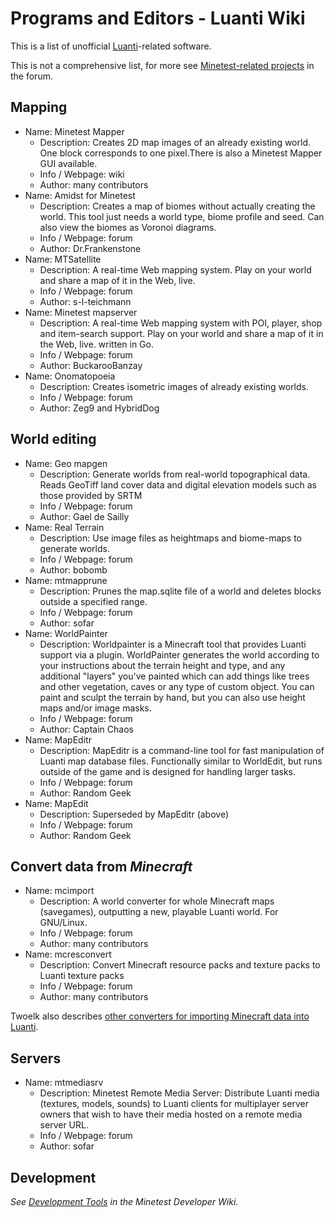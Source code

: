 # Programs and Editors - Luanti Wiki


This is a list of unofficial [Luanti](https://wiki.luanti.org/Luanti "Luanti")\-related software.

This is not a comprehensive list, for more see [Minetest-related projects](https://forum.minetest.net/viewforum.php?f=14) in the forum.

Mapping
-------



* Name:  Minetest Mapper
  * Description: Creates 2D map images of an already existing world. One block corresponds to one pixel.There is also a Minetest Mapper GUI available.
  * Info / Webpage: wiki
  * Author: many contributors
* Name:  Amidst for Minetest
  * Description: Creates a map of biomes without actually creating the world. This tool just needs a world type, biome profile and seed. Can also view the biomes as Voronoi diagrams.
  * Info / Webpage: forum
  * Author: Dr.Frankenstone
* Name: MTSatellite
  * Description: A real-time Web mapping system. Play on your world and share a map of it in the Web, live.
  * Info / Webpage: forum
  * Author: s-l-teichmann
* Name: Minetest mapserver
  * Description: A real-time Web mapping system with POI, player, shop and item-search support. Play on your world and share a map of it in the Web, live. written in Go.
  * Info / Webpage: forum
  * Author: BuckarooBanzay
* Name: Onomatopoeia
  * Description: Creates isometric images of already existing worlds.
  * Info / Webpage: forum
  * Author: Zeg9 and HybridDog


World editing
-------------



* Name: Geo mapgen
  * Description: Generate worlds from real-world topographical data. Reads GeoTiff land cover data and digital elevation models such as those provided by SRTM
  * Info / Webpage: forum
  * Author: Gael de Sailly
* Name: Real Terrain
  * Description: Use image files as heightmaps and biome-maps to generate worlds.
  * Info / Webpage: forum
  * Author: bobomb
* Name: mtmapprune
  * Description: Prunes the map.sqlite file of a world and deletes blocks outside a specified range.
  * Info / Webpage: forum
  * Author: sofar
* Name: WorldPainter
  * Description: Worldpainter is a Minecraft tool that provides Luanti support via a plugin. WorldPainter generates the world according to your instructions about the terrain height and type, and any additional "layers" you've painted which can add things like trees and other vegetation, caves or any type of custom object. You can paint and sculpt the terrain by hand, but you can also use height maps and/or image masks.
  * Info / Webpage: forum
  * Author: Captain Chaos
* Name: MapEditr
  * Description: MapEditr is a command-line tool for fast manipulation of Luanti map database files. Functionally similar to WorldEdit, but runs outside of the game and is designed for handling larger tasks.
  * Info / Webpage: forum
  * Author: Random Geek
* Name: MapEdit
  * Description: Superseded by MapEditr (above)
  * Info / Webpage: forum
  * Author: Random Geek


Convert data from _Minecraft_
-----------------------------



* Name: mcimport
  * Description: A world converter for whole Minecraft maps (savegames), outputting a new, playable Luanti world. For GNU/Linux.
  * Info / Webpage: forum
  * Author: many contributors
* Name: mcresconvert
  * Description: Convert Minecraft resource packs and texture packs to Luanti texture packs
  * Info / Webpage: forum
  * Author: many contributors


Twoelk also describes [other converters for importing Minecraft data into Luanti](https://forum.minetest.net/viewtopic.php?p=251194&sid=8558c08027ecfd8d6f08620c9344882f#p251194).

Servers
-------



* Name: mtmediasrv
  * Description: Minetest Remote Media Server: Distribute Luanti media (textures, models, sounds) to Luanti clients for multiplayer server owners that wish to have their media hosted on a remote media server URL.
  * Info / Webpage: forum
  * Author: sofar


Development
-----------

_See [Development Tools](http://dev.minetest.net/Development_Tools) in the Minetest Developer Wiki._